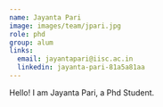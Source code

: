 ```yaml
---
name: Jayanta Pari
image: images/team/jpari.jpg
role: phd
group: alum
links:
  email: jayantapari@iisc.ac.in
  linkedin: jayanta-pari-81a5a81aa
---
```


Hello! I am Jayanta Pari, a Phd Student.
